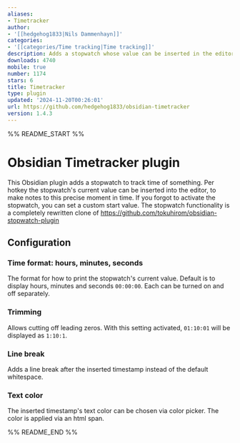 ```yaml
---
aliases:
- Timetracker
author:
- '[[hedgehog1833|Nils Dammenhayn]]'
categories:
- '[[categories/Time tracking|Time tracking]]'
description: Adds a stopwatch whose value can be inserted in the editor per hotkey.
downloads: 4740
mobile: true
number: 1174
stars: 6
title: Timetracker
type: plugin
updated: '2024-11-20T00:26:01'
url: https://github.com/hedgehog1833/obsidian-timetracker
version: 1.4.3
---
```


%% README_START %%

# Obsidian Timetracker plugin

This Obsidian plugin adds a stopwatch to track time of something. Per hotkey the stopwatch's current value can be inserted into the editor, to make notes to 
this precise moment in time. If you forgot to activate the stopwatch, you can set a custom start value.
The stopwatch functionality is a completely rewritten clone of https://github.com/tokuhirom/obsidian-stopwatch-plugin

## Configuration

### Time format: hours, minutes, seconds

The format for how to print the stopwatch's current value. Default is to display hours, minutes and seconds `00:00:00`. Each can be turned on and off separately. 

### Trimming

Allows cutting off leading zeros. With this setting activated, `01:10:01` will be displayed as `1:10:1`.

### Line break

Adds a line break after the inserted timestamp instead of the default whitespace.

### Text color

The inserted timestamp's text color can be chosen via color picker. The color is applied via an html span.


%% README_END %%